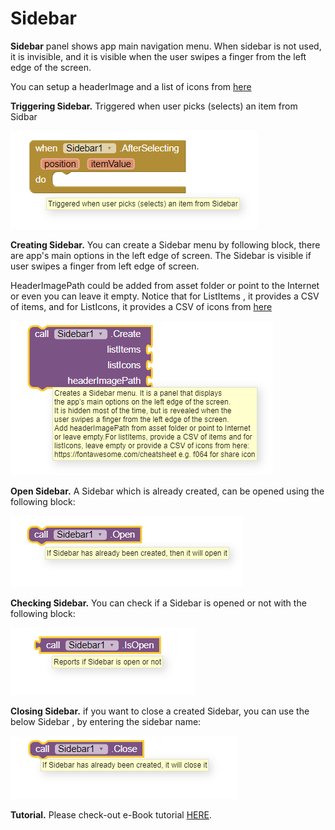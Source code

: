 # Sidebar

**Sidebar** panel shows app main navigation menu. When sidebar is not used, it is invisible, and it is visible when the user swipes a finger from the left edge of the screen.

You can setup a headerImage and a list of icons from [here](https://fontawesome.com/cheatsheet)

**Triggering Sidebar.** Triggered when user picks \(selects\) an item from Sidbar

![](../../../.gitbook/assets/image.png)

**Creating Sidebar.** You can create a Sidebar menu by following block, there are app's main options in the left edge of screen. The Sidebar is visible if user swipes a finger from left edge of screen.  

HeaderImagePath could be added from asset folder or point to the Internet or even you can leave it empty. Notice that for ListItems , it provides a CSV of items, and for ListIcons, it provides a CSV of icons from [here](https://fontawesome.com/cheatsheet)

![](../../../.gitbook/assets/image%20%2847%29.png)

**Open Sidebar.** A Sidebar which is already created, can be opened using the following block: 

![](../../../.gitbook/assets/image%20%2867%29.png)

**Checking Sidebar.** You can check if a Sidebar is opened or not  with the following block:

![](../../../.gitbook/assets/image%20%2844%29.png)

**Closing Sidebar.** if you want to close a created Sidebar, you can use the below Sidebar , by entering the sidebar name:

![](../../../.gitbook/assets/image%20%2836%29.png)

**Tutorial.** Please check-out e-Book tutorial [HERE](https://help.appybuilder.com/tutorials/creating-e-book).

